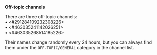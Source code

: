 **Off-topic channels**

There are three off-topic channels:    
• <#291284109232308226>   
• <#463035241142026251>  
• <#463035268514185226>  

Their names change randomly every 24 hours, but you can always find them under the `OFF-TOPIC/GENERAL` category in the channel list.